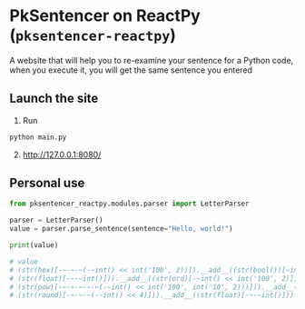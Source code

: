 # PkSentencer on ReactPy (`pksentencer-reactpy`)
A website that will help you to re-examine your sentence for a Python code, when you execute it, you will get the same sentence you entered

## Launch the site
1) Run
```bash
python main.py
```
2) http://127.0.0.1:8080/

## Personal use
```python
from pksentencer_reactpy.modules.parser import LetterParser

parser = LetterParser()
value = parser.parse_sentence(sentence="Hello, world!")

print(value)

# value
# (str(hex)[-~-~-~(-~int() << int('100', 2))]).__add__((str(bool())[~int()])).__add__((str(float)[-~-~int()])).__add__(
# (str(float)[-~-~int()])).__add__((str(ord)[-~int() << int('100', 2)])).__add__((str(bytes)[-~-~(-~int() << 2)])).__add__(
# (str(pow)[-~-~-~-~-~(-~int() << int('100', int('10', 2)))])).__add__((str(ord)[-~int() << int('100', 2)])).__add__(
# (str(round)[-~-~-~(-~int() << 4)])).__add__((str(float)[-~-~int()])).__add__((str(dict)[~-~-~-~-~-~int()]))
```
